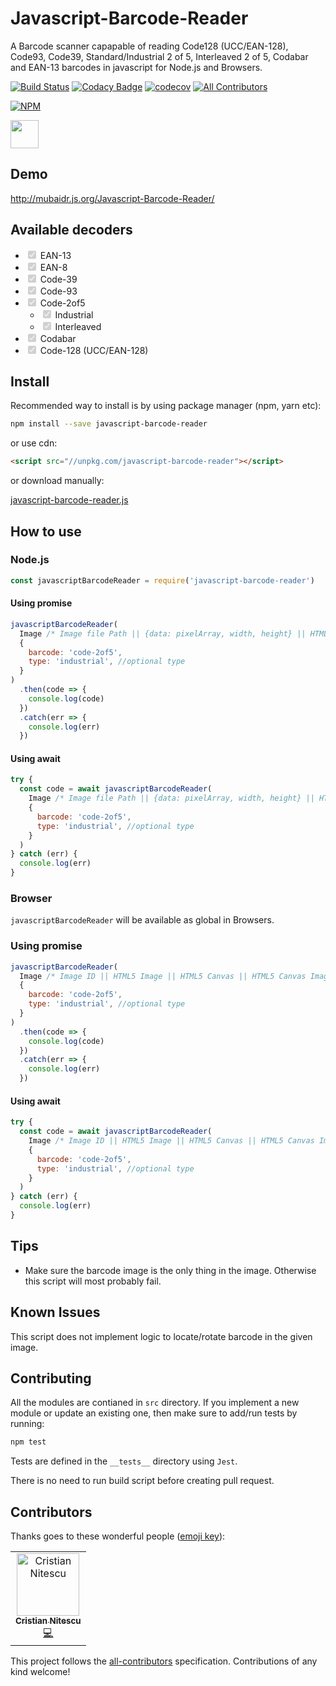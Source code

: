# Javascript-Barcode-Reader

A Barcode scanner capapable of reading Code128 (UCC/EAN-128), Code93, Code39, Standard/Industrial 2 of 5, Interleaved 2 of 5, Codabar and EAN-13 barcodes in javascript for Node.js and Browsers.

[![Build Status](https://travis-ci.org/mubaidr/Javascript-Barcode-Reader.svg?branch=master)](https://travis-ci.org/mubaidr/Javascript-Barcode-Reader)
[![Codacy Badge](https://api.codacy.com/project/badge/Grade/adf93fc22bd3479da66f3d4c74a0b95f)](https://app.codacy.com/app/mubaidr/Javascript-Barcode-Reader?utm_source=github.com&utm_medium=referral&utm_content=mubaidr/Javascript-Barcode-Reader&utm_campaign=Badge_Grade_Dashboard)
[![codecov](https://codecov.io/gh/mubaidr/Javascript-Barcode-Reader/branch/master/graph/badge.svg)](https://codecov.io/gh/mubaidr/Javascript-Barcode-Reader)
[![All Contributors](https://img.shields.io/badge/all_contributors-1-orange.svg?style=flat-square)](#contributors)

[![NPM](https://nodei.co/npm/javascript-barcode-reader.png)](https://nodei.co/npm/javascript-barcode-reader/)

<a href="https://patreon.com/mubaidr">
  <img src="https://c5.patreon.com/external/logo/become_a_patron_button@2x.png" height="45">
</a>

## Demo

http://mubaidr.js.org/Javascript-Barcode-Reader/

## Available decoders

<ul>
<li><input type="checkbox" disabled checked> EAN-13</li>
<li><input type="checkbox" disabled checked> EAN-8</li>
<li><input type="checkbox" disabled checked> Code-39</li>
<li><input type="checkbox" disabled checked> Code-93</li>
<li><input type="checkbox" disabled checked> Code-2of5
  <ul>
    <li><input type="checkbox" disabled checked> Industrial</li>
    <li><input type="checkbox" disabled checked> Interleaved</li>
  </ul>
</li>
<li><input type="checkbox" disabled checked> Codabar</li>
<li><input type="checkbox" disabled checked> Code-128 (UCC/EAN-128)</li>
</ul>

## Install

Recommended way to install is by using package manager (npm, yarn etc):

```bash
npm install --save javascript-barcode-reader
```

or use cdn:

```html
<script src="//unpkg.com/javascript-barcode-reader"></script>
```

or download manually:

[javascript-barcode-reader.js](https://unpkg.com/javascript-barcode-reader)

## How to use

### Node.js

```js
const javascriptBarcodeReader = require('javascript-barcode-reader')
```

#### Using promise

```js
javascriptBarcodeReader(
  Image /* Image file Path || {data: pixelArray, width, height} || HTML5 Canvas ImageData */,
  {
    barcode: 'code-2of5',
    type: 'industrial', //optional type
  }
)
  .then(code => {
    console.log(code)
  })
  .catch(err => {
    console.log(err)
  })
```

#### Using await

```js
try {
  const code = await javascriptBarcodeReader(
    Image /* Image file Path || {data: pixelArray, width, height} || HTML5 Canvas ImageData */,
    {
      barcode: 'code-2of5',
      type: 'industrial', //optional type
    }
  )
} catch (err) {
  console.log(err)
}
```

### Browser

`javascriptBarcodeReader` will be available as global in Browsers.

### Using promise

```js
javascriptBarcodeReader(
  Image /* Image ID || HTML5 Image || HTML5 Canvas || HTML5 Canvas ImageData || Image URL */,
  {
    barcode: 'code-2of5',
    type: 'industrial', //optional type
  }
)
  .then(code => {
    console.log(code)
  })
  .catch(err => {
    console.log(err)
  })
```

#### Using await

```js
try {
  const code = await javascriptBarcodeReader(
    Image /* Image ID || HTML5 Image || HTML5 Canvas || HTML5 Canvas ImageData || Image URL */,
    {
      barcode: 'code-2of5',
      type: 'industrial', //optional type
    }
  )
} catch (err) {
  console.log(err)
}
```

## Tips

- Make sure the barcode image is the only thing in the image. Otherwise this script will most probably fail.

## Known Issues

This script does not implement logic to locate/rotate barcode in the given image.

## Contributing

All the modules are contianed in `src` directory. If you implement a new module or update an existing one, then make sure to add/run tests by running:

```bash
npm test
```

Tests are defined in the `__tests__` directory using `Jest`.

There is no need to run build script before creating pull request.

## Contributors

Thanks goes to these wonderful people ([emoji key](https://allcontributors.org/docs/en/emoji-key)):

<!-- ALL-CONTRIBUTORS-LIST:START - Do not remove or modify this section -->
<!-- prettier-ignore -->
<table><tr><td align="center"><a href="https://github.com/nitescuc"><img src="https://avatars0.githubusercontent.com/u/1108077?v=4" width="100px;" alt="Cristian Nitescu"/><br /><sub><b>Cristian Nitescu</b></sub></a><br /><a href="https://github.com/mubaidr/Javascript-Barcode-Reader/commits?author=nitescuc" title="Code">💻</a></td></tr></table>

<!-- ALL-CONTRIBUTORS-LIST:END -->

This project follows the [all-contributors](https://github.com/all-contributors/all-contributors) specification. Contributions of any kind welcome!

